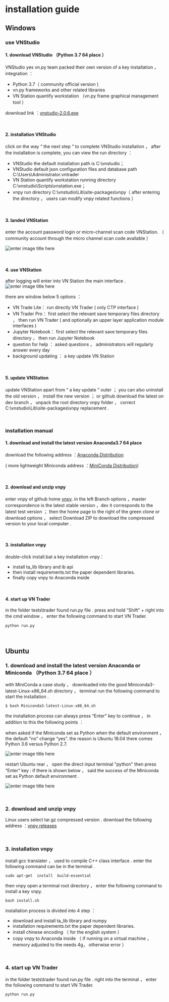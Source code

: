 #  installation guide 


## Windows



###  use VNStudio


#### 1. download VNStudio （Python 3.7 64 place ）

VNStudio yes vn.py team packed their own version of a key installation ， integration ：
- Python 3.7（ community official version )
- vn.py frameworks and other related libraries 
- VN Station quantify workstation （vn.py frame graphical management tool ）

 download link ：[vnstudio-2.0.6.exe](https://download.vnpy.com/vnstudio-2.0.6.exe)

&nbsp;


#### 2. installation VNStudio

 click on the way “ the next step ” to complete VNStudio installation ， after the installation is complete, you can view the run directory ：

- VNStudio the default installation path is C:\vnstudio；
- VNStudio default json configuration files and database path C:\Users\Administrator\.vntrader
- VN Station quantify workstation running directory C:\vnstudio\Scripts\vnstation.exe；
- vnpy run directory C:\vnstudio\Lib\site-packages\vnpy（ after entering the directory ， users can modify vnpy related functions ）


&nbsp;

#### 3. landed VNStation

 enter the account password login or micro-channel scan code VNStation. （ community account through the micro channel scan code available ）

![](https://vnpy-community.oss-cn-shanghai.aliyuncs.com/forum_experience/yazhang/install.bat/login_VNConda.png "enter image title here")

&nbsp;

#### 4. use VNStation
 after logging will enter into VN Station the main interface . 
![](https://vnpy-community.oss-cn-shanghai.aliyuncs.com/forum_experience/yazhang/install.bat/login_VNConda_2.png "enter image title here")

 there are window below 5 options ：
- VN Trade Lite： run directly VN Trader ( only CTP interface )
- VN Trader Pro： first select the relevant save temporary files directory ， then run VN Trader ( and optionally an upper layer application module interfaces )
- Jupyter Notebook： first select the relevant save temporary files directory ， then run Jupyter Notebook
-  question for help ： asked questions ， administrators will regularly answer every day 
-  background updating ： a key update VN Station


&nbsp;

#### 5. update VNStation
 update VNStation apart from “ a key update ” outer ； you can also uninstall the old version ， install the new version ； or github download the latest on dev branch ， unpack the root directory vnpy folder ， correct C:\vnstudio\Lib\site-packages\vnpy replacement . 



&nbsp;
&nbsp;


###  installation manual 

#### 1. download and install the latest version Anaconda3.7 64 place 

 download the following address ：[Anaconda Distribution](https://www.anaconda.com/distribution/)

( more lightweight Miniconda address ：[MiniConda Distribution](https://docs.conda.io/en/latest/miniconda.html))

&nbsp;

#### 2. download and unzip vnpy

 enter vnpy of github home [vnpy](https://github.com/vnpy/vnpy). 
 in the left Branch options ，master correspondence is the latest stable version ，dev it corresponds to the latest test version ；
 then the home page to the right of the green clone or download options ， select Download ZIP to download the compressed version to your local computer . 

&nbsp;

#### 3. installation vnpy
 double-click install.bat a key installation vnpy：
-  install ta_lib library and ib api
-  then install requirements.txt the paper dependent libraries. 
-  finally copy vnpy to Anaconda inside 

&nbsp;

#### 4. start up VN Trader
 in the folder tests\trader found run.py file .  press and hold “Shift” +  right into the cmd window ， enter the following command to start VN Trader. 
```
python run.py 
```

&nbsp;
&nbsp;


## Ubuntu


### 1.  download and install the latest version Anaconda or Miniconda （Python 3.7 64 place ）

 with MiniConda a case study ， downloaded into the good  Miniconda3-latest-Linux-x86_64.sh  directory ， terminal run the following command to start the installation . 
```
$ bash Miniconda3-latest-Linux-x86_64.sh
```

 the installation process can always press “Enter” key to continue ， in addition to this the following points ：

 when asked if the Miniconda set as Python  when the default environment ， the default "no" change “yes”.  the reason is Ubuntu 18.04 there comes Python 3.6 versus Python 2.7. 

![](https://vnpy-community.oss-cn-shanghai.aliyuncs.com/forum_experience/yazhang/install.bat/install_Miniconda_ubuntu.png "enter image title here")



 restart Ubuntu rear ， open the direct input terminal "python"  then press “Enter” key :  if there is shown below ， said the success of the Miniconda set as Python default environment . 

![](https://vnpy-community.oss-cn-shanghai.aliyuncs.com/forum_experience/yazhang/install.bat/Conda_Python_version.png "enter image title here")

&nbsp;

### 2.  download and unzip vnpy
Linux users select tar.gz compressed version .  download the following address ：[vnpy releases](https://github.com/vnpy/vnpy/releases)

&nbsp;

### 3.  installation vnpy
 install gcc translater ， used to compile C++ class interface .  enter the following command can be in the terminal . 
```
sudo apt-get  install  build-essential
```


 then vnpy open a terminal root directory ， enter the following command to install a key vnpy. 
```
bash install.sh
```

 installation process is divided into 4 step ：
-  download and install ta_lib library and numpy
-  installation requirements.txt the paper dependent libraries. 
-  install chinese encoding （ for the english system ）
-  copy vnpy to Anaconda inside （ if running on a virtual machine ， memory adjusted to the needs 4g， otherwise error ）

&nbsp;

### 4. start up VN Trader
 in the folder tests\trader found run.py file .  right into the terminal ， enter the following command to start VN Trader. 
```
python run.py 
```

